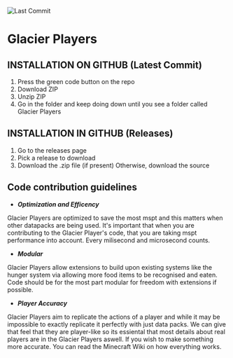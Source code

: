 ![Last Commit](https://img.shields.io/github/last-commit/Mobberode/Glacier-Players?style=plastic&logo=github&label=Last%20Commit&color=aqua)
# Glacier Players
## INSTALLATION ON GITHUB (Latest Commit)
1. Press the green code button on the repo
2. Download ZIP
3. Unzip ZIP
4. Go in the folder and keep doing down until you see a folder called Glacier Players

## INSTALLATION IN GITHUB (Releases)
1. Go to the releases page
2. Pick a release to download
3. Download the .zip file (if present) Otherwise, download the source

## Code contribution guidelines
- ***Optimization and Efficency***

Glacier Players are optimized to save the most mspt and this matters when other datapacks are being used. It's important that when you are contributing to the Glacier Player's code, that you are taking mspt performance into account. Every milisecond and microsecond counts.

- ***Modular***

Glacier Players allow extensions to build upon existing systems like the hunger system via allowing more food items to be recognised and eaten. Code should be for the most part modular for freedom with extensions if possible.

- ***Player Accuracy***

Glacier Players aim to replicate the actions of a player and while it may be impossible to exactly replicate it perfectly with just data packs. We can give that feel that they are player-like so its essiental that most details about real players are in the Glacier Players aswell. If you wish to make something more accurate. You can read the Minecraft Wiki on how everything works.
